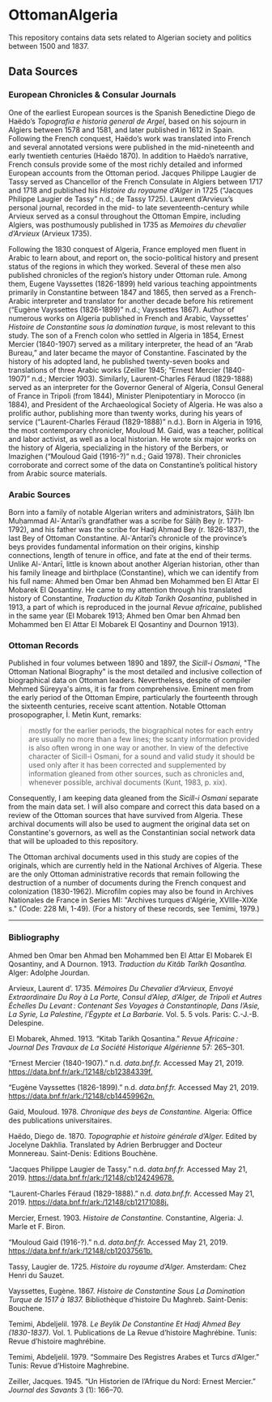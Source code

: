 # OttomanAlgeria
This repository contains data sets related to Algerian society and politics between 1500 and 1837.

## Data Sources

### European Chronicles & Consular Journals
One of the earliest European sources is the Spanish Benedictine Diego de Haëdo’s *Topografia e historia general de Argel*, based on his sojourn in Algiers between 1578 and 1581, and later published in 1612 in Spain. Following the French conquest, Haëdo’s work was translated into French and several annotated versions were published in the mid-nineteenth and early twentieth centuries (Haëdo 1870). In addition to Haëdo’s narrative, French consuls provide some of the most richly detailed and informed European accounts from the Ottoman period. Jacques Philippe Laugier de Tassy served as Chancellor of the French Consulate in Algiers between 1717 and 1718 and published his *Histoire du royaume d’Alger* in 1725 (“Jacques Philippe Laugier de Tassy” n.d.; de Tassy 1725). Laurent d’Arvieux’s personal journal, recorded in the mid- to late seventeenth-century while Arvieux served as a consul throughout the Ottoman Empire, including Algiers, was posthumously published in 1735 as *Memoires du chevalier d’Arvieux* (Arvieux 1735).

Following the 1830 conquest of Algeria, France employed men fluent in Arabic to learn about, and report on, the socio-political history and present status of the regions in which they worked. Several of these men also published chronicles of the region’s history under Ottoman rule. Among them, Eugene Vayssettes (1826-1899) held various teaching appointments primarily in Constantine between 1847 and 1865, then served as a French-Arabic interpreter and translator for another decade before his retirement (“Eugène Vayssettes (1826-1899)” n.d.; Vayssettes 1867). Author of numerous works on Algeria published in French and Arabic, Vayssettes’ *Histoire de Constantine sous la domination turque*, is most relevant to this study.  The son of a French colon who settled in Algeria in 1854, Ernest Mercier (1840-1907) served as a military interpreter, the head of an “Arab Bureau,” and later became the mayor of Constantine. Fascinated by the history of his adopted land, he published twenty-seven books and translations of three Arabic works (Zeiller 1945; “Ernest Mercier (1840-1907)” n.d.; Mercier 1903). Similarly, Laurent-Charles Féraud (1829-1888) served as an interpreter for the Governor General of Algeria, Consul General of France in Tripoli (from 1844), Minister Plenipotentiary in Morocco (in 1884), and President of the Archaeological Society of Algeria. He was also a prolific author, publishing more than twenty works, during his years of service (“Laurent-Charles Féraud (1829-1888)” n.d.). Born in Algeria in 1916, the most contemporary chronicler, Mouloud M. Gaid, was a teacher, political and labor activist, as well as a local historian. He wrote six major works on the history of Algeria, specializing in the history of the Berbers, or Imazighen (“Mouloud Gaid (1916-?)” n.d.; Gaïd 1978). Their chronicles corroborate and correct some of the data on Constantine’s political history from Arabic source materials.  

### Arabic Sources

Born into a family of notable Algerian writers and administrators, Ṣāliḥ Ibn Muḥammad Al-ʿAntarī’s grandfather was a scribe for Sāliḥ Bey (r. 1771-1792), and his father was the scribe for Hadj Aḥmad Bey (r. 1826-1837), the last Bey of Ottoman Constantine. Al-ʿAntarī’s chronicle of the province’s beys provides fundamental information on their origins, kinship connections, length of tenure in office, and fate at the end of their terms. Unlike Al-ʿAntarī, little is known about another Algerian historian, other than his family lineage and birthplace (Constantine), which we can identify from his full name: Ahmed ben Omar ben Ahmad ben Mohammed ben El Attar El Mobarek El Qosantiny. He came to my attention through his translated history of Constantine, *Traduction du Kitab Tarikh Qosantina*, published in 1913, a part of which is reproduced in the journal *Revue africaine*, published in the same year (El Mobarek 1913; Ahmed ben Omar ben Ahmad ben Mohammed ben El Attar El Mobarek El Qosantiny and Dournon 1913). 

### Ottoman Records

Published in four volumes between 1890 and 1897, the *Sicill-i Osmani*, "The Ottoman National Biography" is the most detailed and inclusive collection of biographical data on Ottoman leaders. Nevertheless, despite of compiler Mehmed Süreyya's aims, it is far from comprehensive. Eminent men from the early period of the Ottoman Empire, particularly the fourteenth through the sixteenth centuries, receive scant attention. Notable Ottoman prosopographer, İ. Metin Kunt, remarks:

> mostly for the earlier periods, the biographical notes for each entry are usually no more than a few lines; the scanty information provided is also often wrong in one way or another. In view of the defective character of Sicill-i Osmani, for a sound and valid study it should be used only after it has been corrected and supplemented by information gleaned from other sources, such as chronicles and, whenever possible, archival documents (Kunt, 1983, p. xix).

Consequently, I am keeping data gleaned from the *Sicill-i Osmani* separate from the main data set. I will also compare and correct this data based on a review of the Ottoman sources that have survived from Algeria. These archival documents will also be used to augment the original data set on Constantine's governors, as well as the Constantinian social network data that will be uploaded to this repository. 

The Ottoman archival documents used in this study are copies of the originals, which are currently held in the National Archives of Algeria. These are the only Ottoman administrative records that remain following the destruction of a number of documents during the French conquest and colonization (1830-1962). Microfilm copies may also be found in Archives Nationales de France in Series MI: "Archives turques d'Algérie, XVIIIe-XIXe s." (Code: 228 Mi, 1-49). (For a history of these records, see Temimi, 1979.) 

-----

### Bibliography

Ahmed ben Omar ben Ahmad ben Mohammed ben El Attar El Mobarek El Qosantiny, and A Dournon. 1913. *Traduction du Kitâb Tarîkh Qosantîna.* Alger: Adolphe Jourdan.

Arvieux, Laurent d’. 1735. *Mémoires Du Chevalier d’Arvieux, Envoyé Extraordinaire Du Roy à La Porte, Consul d’Alep, d’Alger, de Tripoli et Autres Échelles Du Levant : Contenant Ses Voyages à Constantinople, Dans l’Asie, La Syrie, La Palestine, l’Égypte et La Barbarie.* Vol. 5. 5 vols. Paris: C.-J.-B. Delespine.

El Mobarek, Ahmed. 1913. “Kitab Tarikh Qosantina.” *Revue Africaine : Journal Des Travaux de La Société Historique Algérienne* 57: 265–301.

“Ernest Mercier (1840-1907).” n.d. *data.bnf.fr.* Accessed May 21, 2019. <https://data.bnf.fr/ark:/12148/cb12384339f.>

“Eugène Vayssettes (1826-1899).” n.d. *data.bnf.fr.* Accessed May 21, 2019. <https://data.bnf.fr/ark:/12148/cb14459962n.>

Gaïd, Mouloud. 1978. *Chronique des beys de Constantine.* Algeria: Office des publications universitaires.

Haëdo, Diego de. 1870. *Topographie et histoire générale d’Alger.* Edited by Jocelyne Dakhlia. Translated by Adrien Berbrugger and Docteur Monnereau. Saint-Denis: Editions Bouchène.

“Jacques Philippe Laugier de Tassy.” n.d. *data.bnf.fr.* Accessed May 21, 2019. <https://data.bnf.fr/ark:/12148/cb124249678.>

“Laurent-Charles Féraud (1829-1888).” n.d. *data.bnf.fr.* Accessed May 21, 2019. <https://data.bnf.fr/ark:/12148/cb12171088j.>

Mercier, Ernest. 1903. *Histoire de Constantine.* Constantine, Algeria: J. Marle et F. Biron.

“Mouloud Gaid (1916-?).” n.d. *data.bnf.fr.* Accessed May 21, 2019. <https://data.bnf.fr/ark:/12148/cb12037561b.>

Tassy, Laugier de. 1725. *Histoire du royaume d’Alger.* Amsterdam: Chez Henri du Sauzet.

Vayssettes, Eugène. 1867. *Histoire de Constantine Sous La Domination Turque de 1517 à 1837.* Bibliothèque d’histoire Du Maghreb. Saint-Denis: Bouchene.

Temimi, Abdeljelil. 1978. *Le Beylik De Constantine Et Hadj Ahmed Bey (1830-1837).* Vol. 1. Publications de La Revue d’histoire Maghrébine. Tunis: Revue d’histoire maghrébine.

Temimi, Abdeljelil. 1979. “Sommaire Des Registres Arabes et Turcs d’Alger.” Tunis: Revue d’Histoire Maghrebine.

Zeiller, Jacques. 1945. “Un Historien de l’Afrique du Nord: Ernest Mercier.” *Journal des Savants* 3 (1): 166–70.